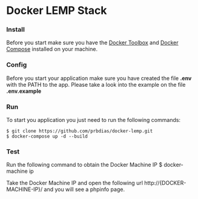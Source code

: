 # Docker LEMP Stack

### Install

Before you start make sure you have the [Docker Toolbox](https://www.docker.com/products/docker-toolbox) and [Docker Compose](https://docs.docker.com/compose/install/) installed on your machine.

### Config
Before you start your application make sure you have created the file **.env** with the PATH to the app. Please take a look into the example on the file **.env.example**

### Run
To start you application you just need to run the following commands: 

    $ git clone https://github.com/prbdias/docker-lemp.git
    $ docker-compose up -d --build
    
### Test

Run the following command to obtain the Docker Machine IP 
    $ docker-machine ip
    
Take the Docker Machine IP and open the following url http://{DOCKER-MACHINE-IP}/ and you will see a phpinfo page.
